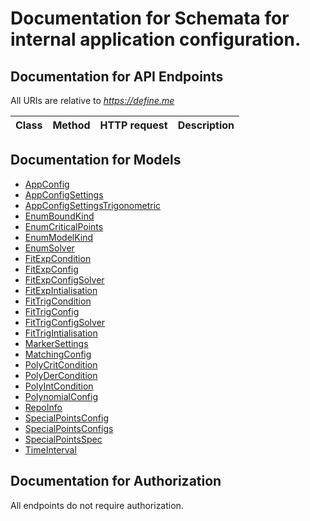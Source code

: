 # Documentation for Schemata for internal application configuration.

<a name="documentation-for-api-endpoints"></a>
## Documentation for API Endpoints

All URIs are relative to *https://define.me*

Class | Method | HTTP request | Description
------------ | ------------- | ------------- | -------------


<a name="documentation-for-models"></a>
## Documentation for Models

 - [AppConfig](.//Models/AppConfig.md)
 - [AppConfigSettings](.//Models/AppConfigSettings.md)
 - [AppConfigSettingsTrigonometric](.//Models/AppConfigSettingsTrigonometric.md)
 - [EnumBoundKind](.//Models/EnumBoundKind.md)
 - [EnumCriticalPoints](.//Models/EnumCriticalPoints.md)
 - [EnumModelKind](.//Models/EnumModelKind.md)
 - [EnumSolver](.//Models/EnumSolver.md)
 - [FitExpCondition](.//Models/FitExpCondition.md)
 - [FitExpConfig](.//Models/FitExpConfig.md)
 - [FitExpConfigSolver](.//Models/FitExpConfigSolver.md)
 - [FitExpIntialisation](.//Models/FitExpIntialisation.md)
 - [FitTrigCondition](.//Models/FitTrigCondition.md)
 - [FitTrigConfig](.//Models/FitTrigConfig.md)
 - [FitTrigConfigSolver](.//Models/FitTrigConfigSolver.md)
 - [FitTrigIntialisation](.//Models/FitTrigIntialisation.md)
 - [MarkerSettings](.//Models/MarkerSettings.md)
 - [MatchingConfig](.//Models/MatchingConfig.md)
 - [PolyCritCondition](.//Models/PolyCritCondition.md)
 - [PolyDerCondition](.//Models/PolyDerCondition.md)
 - [PolyIntCondition](.//Models/PolyIntCondition.md)
 - [PolynomialConfig](.//Models/PolynomialConfig.md)
 - [RepoInfo](.//Models/RepoInfo.md)
 - [SpecialPointsConfig](.//Models/SpecialPointsConfig.md)
 - [SpecialPointsConfigs](.//Models/SpecialPointsConfigs.md)
 - [SpecialPointsSpec](.//Models/SpecialPointsSpec.md)
 - [TimeInterval](.//Models/TimeInterval.md)


<a name="documentation-for-authorization"></a>
## Documentation for Authorization

All endpoints do not require authorization.
